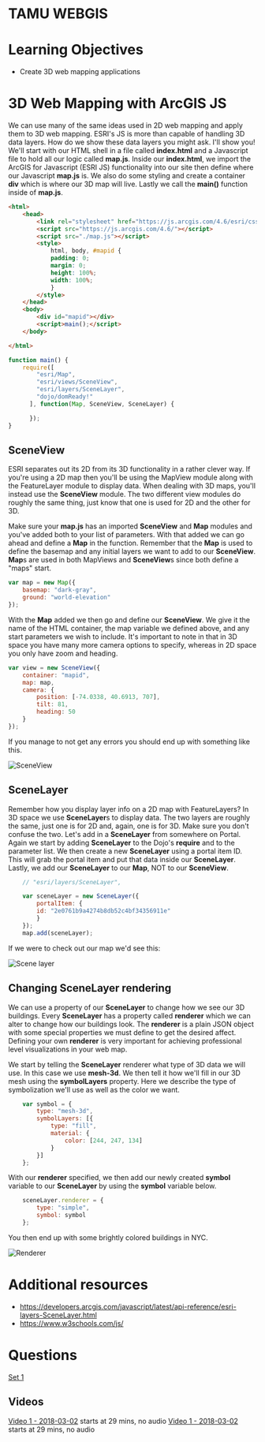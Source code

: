 # TAMU WEBGIS
>

# Learning Objectives
>
- Create 3D web mapping applications

# 3D Web Mapping with ArcGIS JS
We can use many of the same ideas used in 2D web mapping and apply them to 3D web mapping. ESRI's JS is more than capable of handling 3D data layers. How do we show these data layers you might ask. I'll show you! We'll start with our HTML shell in a file called **index.html** and a Javascript file to hold all our logic called **map.js**. Inside our **index.html**, we import the ArcGIS for Javascript (ESRI JS) functionality into our site then define where our Javascript **map.js** is. We also do some styling and create a container **div** which is where our 3D map will live. Lastly we call the **main()** function inside of **map.js**.
```html
<html>
    <head>
        <link rel="stylesheet" href="https://js.arcgis.com/4.6/esri/css/main.css">
        <script src="https://js.arcgis.com/4.6/"></script>
        <script src="./map.js"></script>
        <style>
            html, body, #mapid {
            padding: 0;
            margin: 0;
            height: 100%;
            width: 100%;
            }
        </style>
    </head>
    <body>
        <div id="mapid"></div>
        <script>main();</script>
    </body>

</html>
```
>
```javascript
function main() {
    require([
        "esri/Map",
        "esri/views/SceneView",
        "esri/layers/SceneLayer",
        "dojo/domReady!"
      ], function(Map, SceneView, SceneLayer) {

      });
}
```
>
## SceneView
ESRI separates out its 2D from its 3D functionality in a rather clever way. If you're using a 2D map then you'll be using the MapView module along with the FeatureLayer module to display data. When dealing with 3D maps, you'll instead use the **SceneView** module. The two different view modules do roughly the same thing, just know that one is used for 2D and the other for 3D. 
>
Make sure your **map.js** has an imported **SceneView** and **Map** modules and you've added both to your list of parameters. With that added we can go ahead and define a **Map** in the function. Remember that the **Map** is used to define the basemap and any initial layers we want to add to our **SceneView**. **Map**s are used in both MapViews and **SceneView**s since both define a "maps" start.
```javascript
var map = new Map({
    basemap: "dark-gray",
    ground: "world-elevation"
});
```
>
With the **Map** added we then go and define our **SceneView**. We give it the name of the HTML container, the map variable we defined above, and any start parameters we wish to include. It's important to note in that in 3D space you have many more camera options to specify, whereas in 2D space you only have zoom and heading. 
```javascript
var view = new SceneView({
    container: "mapid",
    map: map,
    camera: {
        position: [-74.0338, 40.6913, 707],
        tilt: 81,
        heading: 50
    }
});
```
If you manage to not get any errors you should end up with something like this.
>
![SceneView](../images/modules/21/sceneview.png)
>
## SceneLayer
Remember how you display layer info on a 2D map with FeatureLayers? In 3D space we use **SceneLayer**s to display data. The two layers are roughly the same, just one is for 2D and, again, one is for 3D. Make sure you don't confuse the two. Let's add in a **SceneLayer** from somewhere on Portal. Again we start by adding **SceneLayer** to the Dojo's **require** and to the parameter list. We then create a new **SceneLayer** using a portal item ID. This will grab the portal item and put that data inside our **SceneLayer**. Lastly, we add our **SceneLayer** to our **Map**, NOT to our **SceneView**.
>
```javascript
    // "esri/layers/SceneLayer",

    var sceneLayer = new SceneLayer({
        portalItem: {
        id: "2e0761b9a4274b8db52c4bf34356911e"
        }
    });
    map.add(sceneLayer);
```
>
If we were to check out our map we'd see this:
>
![Scene layer](../images/modules/21/scenelayer.png)
>
## Changing SceneLayer rendering
We can use a property of our **SceneLayer** to change how we see our 3D buildings. Every **SceneLayer** has a property called **renderer** which we can alter to change how our buildings look. The **renderer** is a plain JSON object with some special properties we must define to get the desired affect. Defining your own **renderer** is very important for achieving professional level visualizations in your web map.
>
We start by telling the **SceneLayer** renderer what type of 3D data we will use. In this case we use **mesh-3d**. We then tell it how we'll fill in our 3D mesh using the **symbolLayers** property. Here we describe the type of symbolization we'll use as well as the color we want.
>
```javascript
    var symbol = {
        type: "mesh-3d", 
        symbolLayers: [{
            type: "fill", 
            material: {
                color: [244, 247, 134]
            }
        }]
    };
```
>
With our **renderer** specified, we then add our newly created **symbol** variable to our **SceneLayer** by using the **symbol** variable below.
>
```javascript
    sceneLayer.renderer = {
        type: "simple", 
        symbol: symbol
    };
```
>
You then end up with some brightly colored buildings in NYC.
>
![Renderer](../images/modules/21/renderer.png)
>

>
# Additional resources
- https://developers.arcgis.com/javascript/latest/api-reference/esri-layers-SceneLayer.html
- https://www.w3schools.com/js/


# Questions
[Set 1](../reviewquestions/21.md)

## Videos
[Video 1 - 2018-03-02](https://youtu.be/ObDEF9lENdA) starts at 29 mins, no audio
[Video 1 - 2018-03-02](https://youtu.be/J6NkMPgl1bI) starts at 29 mins, no audio